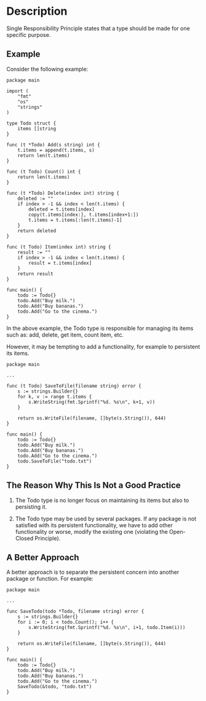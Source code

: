 # Description

Single Responsibility Principle states that a type should be made for one specific purpose.

## Example

Consider the following example:

```
package main

import (
	"fmt"
	"os"
	"strings"
)

type Todo struct {
	items []string
}

func (t *Todo) Add(s string) int {
	t.items = append(t.items, s)
	return len(t.items)
}

func (t Todo) Count() int {
	return len(t.items)
}

func (t *Todo) Delete(index int) string {
	deleted := ""
	if index > -1 && index < len(t.items) {
		deleted = t.items[index]
		copy(t.items[index:], t.items[index+1:])
		t.items = t.items[:len(t.items)-1]
	}
	return deleted
}

func (t Todo) Item(index int) string {
	result := ""
	if index > -1 && index < len(t.items) {
		result = t.items[index]
	}
	return result
}

func main() {
	todo := Todo{}
	todo.Add("Buy milk.")
	todo.Add("Buy bananas.")
	todo.Add("Go to the cinema.")
}
```

In the above example, the Todo type is responsible for managing its items such as: add, delete, get item, count item, etc.

However, it may be tempting to add a functionality, for example to persistent its items.

```
package main

...

func (t Todo) SaveToFile(filename string) error {
	s := strings.Builder{}
	for k, v := range t.items {
		s.WriteString(fmt.Sprintf("%d. %s\n", k+1, v))
	}

	return os.WriteFile(filename, []byte(s.String()), 644)
}

func main() {
	todo := Todo{}
	todo.Add("Buy milk.")
	todo.Add("Buy bananas.")
	todo.Add("Go to the cinema.")
	todo.SaveToFile("todo.txt")
}
```

## The Reason Why This Is Not a Good Practice

1. The Todo type is no longer focus on maintaining its items but also to persisting it.

2. The Todo type may be used by several packages. If any package is not satisfied with its persistent functionality, we have to add other functionality or worse, modify the existing one (violating the Open-Closed Principle).

## A Better Approach

A better approach is to separate the persistent concern into another package or function. For example:

```
package main

...

func SaveTodo(todo *Todo, filename string) error {
	s := strings.Builder{}
	for i := 0; i < todo.Count(); i++ {
		s.WriteString(fmt.Sprintf("%d. %s\n", i+1, todo.Item(i)))
	}

	return os.WriteFile(filename, []byte(s.String()), 644)
}

func main() {
	todo := Todo{}
	todo.Add("Buy milk.")
	todo.Add("Buy bananas.")
	todo.Add("Go to the cinema.")
	SaveTodo(&todo, "todo.txt")
}
```
